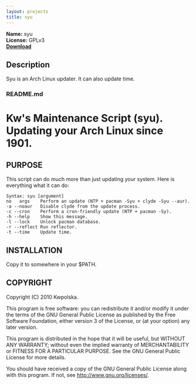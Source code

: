 ```yaml
---
layout: projects
title: syu
---
```

**Name:** syu  
**License:** GPLv3  
**[Download](https://github.com/downloads/Kwpolska/kru/syu.tar.gz)**

## Description
Syu is an Arch Linux updater. It can also update time.

### README.md

Kw's Maintenance Script (syu). Updating your Arch Linux since 1901.
==============

PURPOSE
-------
This script can do much more than just updating your system. Here is everything what it can do:

    Syntax: syu [argument]
    no   args    Perform an update (NTP + pacman -Syu + clyde -Syu --aur).
    -a --noaur   Disable clyde from the update process.
    -c --cron    Perform a cron-friendly update (NTP + pacman -Sy).
    -h --help    Show this message.
    -l --lock    Unlock pacman database.
    -r --reflect Run reflector.
    -t --time    Update time.

INSTALLATION
------------
Copy it to somewhere in your $PATH.

COPYRIGHT
---------
Copyright (C) 2010 Kwpolska.

This program is free software: you can redistribute it and/or modify
it under the terms of the GNU General Public License as published by
the Free Software Foundation, either version 3 of the License, or
(at your option) any later version.

This program is distributed in the hope that it will be useful,
but WITHOUT ANY WARRANTY; without even the implied warranty of
MERCHANTABILITY or FITNESS FOR A PARTICULAR PURPOSE.  See the
GNU General Public License for more details.

You should have received a copy of the GNU General Public License
along with this program.  If not, see <http://www.gnu.org/licenses/>.
